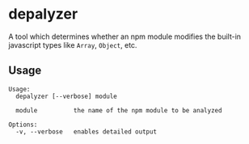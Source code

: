 # depalyzer

A tool which determines whether an npm module modifies the built-in javascript types like `Array`, `Object`, etc.

## Usage

```
Usage:
  depalyzer [--verbose] module

  module          the name of the npm module to be analyzed

Options:
  -v, --verbose   enables detailed output
```
